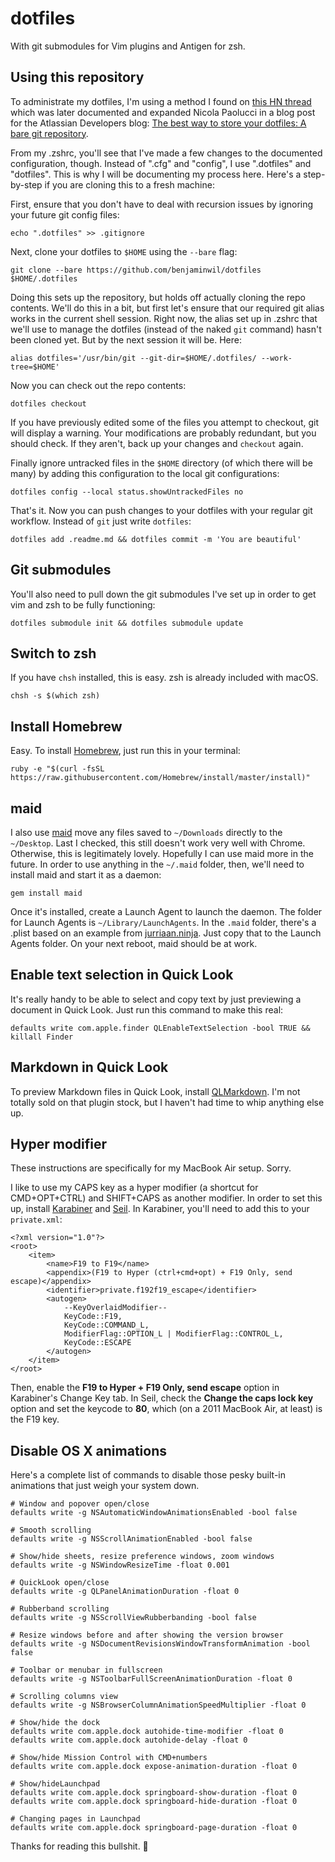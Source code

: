 # dotfiles

With git submodules for Vim plugins and Antigen for zsh.

## Using this repository

To administrate my dotfiles, I'm using a method I found on [this HN thread](https://news.ycombinator.com/item?id=11070797)
which was later documented and expanded Nicola Paolucci in a blog post for the Atlassian Developers blog: 
[The best way to store your dotfiles: A bare git repository](https://developer.atlassian.com/blog/2016/02/best-way-to-store-dotfiles-git-bare-repo/).

From my .zshrc, you'll see that I've made a few changes to the documented configuration, though. Instead of ".cfg" and 
"config", I use ".dotfiles" and "dotfiles". This is why I will be documenting my process here. Here's a step-by-step if 
you are cloning this to a fresh machine:

First, ensure that you don't have to deal with recursion issues by ignoring your future git config files:

```
echo ".dotfiles" >> .gitignore
```

Next, clone your dotfiles to `$HOME`  using the `--bare` flag:

```
git clone --bare https://github.com/benjaminwil/dotfiles $HOME/.dotfiles
``` 

Doing this sets up the repository, but holds off actually cloning the repo contents. We'll do this in a bit, but first 
let's ensure that our required git alias works in the current shell session. Right now, the alias set up in .zshrc 
that we'll use to manage the dotfiles (instead of the naked `git` command) hasn't been cloned yet. But by the next 
session it will be. Here:

```
alias dotfiles='/usr/bin/git --git-dir=$HOME/.dotfiles/ --work-tree=$HOME'
```

Now you can check out the repo contents:

```
dotfiles checkout
```

If you have previously edited some of the files you attempt to checkout, git will display a warning. Your modifications 
are probably redundant, but you should check. If they aren't, back up your changes and `checkout` again.

Finally ignore untracked files in the `$HOME` directory (of which there will be many) by adding this configuration to 
the local git configurations:

```
dotfiles config --local status.showUntrackedFiles no
```

That's it. Now you can push changes to your dotfiles with your regular git workflow. Instead of `git` just write 
`dotfiles`:

```
dotfiles add .readme.md && dotfiles commit -m 'You are beautiful'
```

## Git submodules

You'll also need to pull down the git submodules I've set up in order to get vim and zsh to be fully functioning:

```
dotfiles submodule init && dotfiles submodule update
```

## Switch to zsh

If you have `chsh` installed, this is easy. zsh is already included with macOS. 

```
chsh -s $(which zsh)
```       

## Install Homebrew

Easy. To install [Homebrew](http://brew.sh), just run this in your terminal: 

```
ruby -e "$(curl -fsSL https://raw.githubusercontent.com/Homebrew/install/master/install)"
```

## maid

I also use [maid](https://github.com/benjaminoakes/maid) move any files saved to `~/Downloads` directly to the 
`~/Desktop`. Last I checked, this still doesn't work very well with Chrome. Otherwise, this is legitimately lovely. 
Hopefully I can use maid more in the future. In order to use anything in the `~/.maid` folder, then, we'll need to 
install maid and start it as a daemon:

```
gem install maid
```

Once it's installed, create a Launch Agent to launch the daemon. The folder for Launch Agents is `~/Library/LaunchAgents`. 
In the `.maid` folder, there's a .plist based on an example from 
[jurriaan.ninja](https://jurriaan.ninja/2015/01/01/maid-on-os-x.html). Just copy that to the Launch Agents folder. On 
your next reboot, maid should be at work.

## Enable text selection in Quick Look

It's really handy to be able to select and copy text by just previewing a document in Quick Look. Just run this command 
to make this real:

```
defaults write com.apple.finder QLEnableTextSelection -bool TRUE && killall Finder
```

## Markdown in Quick Look

To preview Markdown files in Quick Look, install [QLMarkdown](https://github.com/toland/qlmarkdown). I'm not totally sold 
on that plugin stock, but I haven't had time to whip anything else up.

## Hyper modifier

These instructions are specifically for my MacBook Air setup. Sorry.

I like to use my CAPS key as a hyper modifier (a shortcut for CMD+OPT+CTRL) and SHIFT+CAPS as another modifier. In order to 
set this up, install [Karabiner](#) and [Seil](#). In Karabiner, you'll need to add this to your `private.xml`:

```
<?xml version="1.0"?>
<root>
	<item>
		<name>F19 to F19</name>
		<appendix>(F19 to Hyper (ctrl+cmd+opt) + F19 Only, send escape)</appendix>
		<identifier>private.f192f19_escape</identifier>
		<autogen>
			--KeyOverlaidModifier--
			KeyCode::F19,
			KeyCode::COMMAND_L,
			ModifierFlag::OPTION_L | ModifierFlag::CONTROL_L,
			KeyCode::ESCAPE
		</autogen>
	</item>
</root>
```

Then, enable the **F19 to Hyper + F19 Only, send escape** option in Karabiner's Change Key tab. In Seil, check the **Change the 
caps lock key** option and set the keycode to **80**, which (on a 2011 MacBook Air, at least) is the F19 key.

## Disable OS X animations

Here's a complete list of commands to disable those pesky built-in animations that just weigh your system down.

```
# Window and popover open/close
defaults write -g NSAutomaticWindowAnimationsEnabled -bool false

# Smooth scrolling
defaults write -g NSScrollAnimationEnabled -bool false

# Show/hide sheets, resize preference windows, zoom windows
defaults write -g NSWindowResizeTime -float 0.001

# QuickLook open/close
defaults write -g QLPanelAnimationDuration -float 0

# Rubberband scrolling
defaults write -g NSScrollViewRubberbanding -bool false

# Resize windows before and after showing the version browser
defaults write -g NSDocumentRevisionsWindowTransformAnimation -bool false

# Toolbar or menubar in fullscreen
defaults write -g NSToolbarFullScreenAnimationDuration -float 0

# Scrolling columns view
defaults write -g NSBrowserColumnAnimationSpeedMultiplier -float 0

# Show/hide the dock
defaults write com.apple.dock autohide-time-modifier -float 0
defaults write com.apple.dock autohide-delay -float 0

# Show/hide Mission Control with CMD+numbers
defaults write com.apple.dock expose-animation-duration -float 0

# Show/hideLaunchpad
defaults write com.apple.dock springboard-show-duration -float 0
defaults write com.apple.dock springboard-hide-duration -float 0

# Changing pages in Launchpad
defaults write com.apple.dock springboard-page-duration -float 0
```

Thanks for reading this bullshit. 🐢
